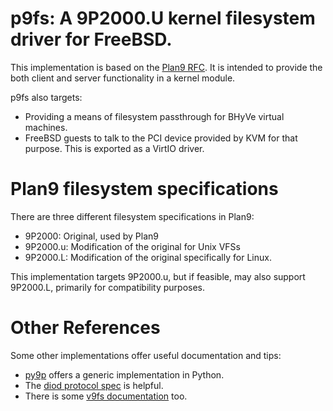 # p9fs: A 9P2000.U kernel filesystem driver for FreeBSD.

This implementation is based on the [Plan9 RFC].  It is intended to provide
the both client and server functionality in a kernel module.

p9fs also targets:
* Providing a means of filesystem passthrough for BHyVe virtual machines.
* FreeBSD guests to talk to the PCI device provided by KVM for that purpose.
  This is exported as a VirtIO driver.

[Plan9 RFC]: http://ericvh.github.io/9p-rfc/rfc9p2000.u.html

# Plan9 filesystem specifications

There are three different filesystem specifications in Plan9:
* 9P2000: Original, used by Plan9
* 9P2000.u: Modification of the original for Unix VFSs
* 9P2000.L: Modification of the original specifically for Linux.

This implementation targets 9P2000.u, but if feasible, may also support
9P2000.L, primarily for compatibility purposes.

# Other References

Some other implementations offer useful documentation and tips:
* [py9p] offers a generic implementation in Python.
* The [diod protocol spec] is helpful.
* There is some [v9fs documentation] too.

[py9p]: http://mirtchovski.com/p9/py9p/
[diod protocol spec]: https://github.com/chaos/diod/blob/master/protocol.md
[v9fs documentation]: http://landley.net/kdocs/Documentation/filesystems/9p.txt

